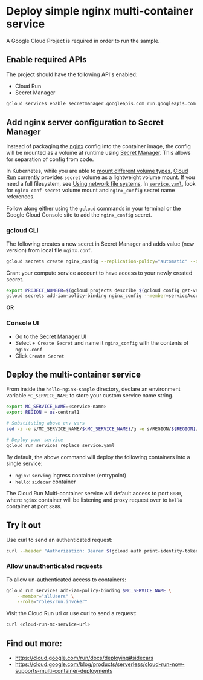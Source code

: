 # Deploy simple nginx multi-container service

A Google Cloud Project is required in order to run the sample. 

## Enable required APIs

The project should have the following API's enabled:

* Cloud Run
* Secret Manager

```bash
gcloud services enable secretmanager.googleapis.com run.googleapis.com
```

## Add nginx server configuration to Secret Manager

Instead of packaging the [nginx](https://www.nginx.com/) config into the container image, the config will be mounted as a volume at runtime
using [Secret Manager](https://cloud.google.com/secret-manager). This allows for separation of config from code.

In Kubernetes, while you are able to [mount different volume types](https://kubernetes.io/docs/concepts/storage/volumes/), 
[Cloud Run](https://cloud.google.com/run/docs/reference/yaml/v1) currently provides `secret` volume as a lightweight volume mount. If you need a full filesystem, see [Using network file systems](https://cloud.google.com/run/docs/using-network-file-systems).
In [`service.yaml`](./service.yaml), look for `nginx-conf-secret` volume mount and `nginx_config` secret name references.

Follow along either using the `gcloud` commands in your terminal or the Google Cloud Console site to add the `nginx_config` secret.

### gcloud CLI

The following creates a new secret in Secret Manager and adds value (new version) from local file `nginx.conf`.

```bash
gcloud secrets create nginx_config --replication-policy="automatic" --data-file="./nginx.conf"
```

Grant your compute service account to have access to your newly created secret.

```bash
export PROJECT_NUMBER=$(gcloud projects describe $(gcloud config get-value project) --format='value(projectNumber)')
gcloud secrets add-iam-policy-binding nginx_config --member=serviceAccount:$PROJECT_NUMBER-compute@developer.gserviceaccount.com --role='roles/secretmanager.secretAccessor'
```

**OR** 

### Console UI

* Go to the [Secret Manager UI](https://console.cloud.google.com/security/secret-manager)
* Select `+ Create Secret` and name it `nginx_config` with the contents of `nginx.conf`
* Click `Create Secret`

## Deploy the multi-container service

From inside the `hello-nginx-sample` directory, declare an environment variable `MC_SERVICE_NAME` to 
store your custom service name string. 

```sh
export MC_SERVICE_NAME=<service-name>
export REGION = us-central1

# Substituting above env vars
sed -i -e s/MC_SERVICE_NAME/${MC_SERVICE_NAME}/g -e s/REGION/${REGION}/g service.yaml

# Deploy your service
gcloud run services replace service.yaml
```

By default, the above command will deploy the following containers into a single service:

* `nginx`: `serving` ingress container (entrypoint)
* `hello`: `sidecar` container

The Cloud Run Multi-container service will default access to port `8080`,
where `nginx` container will be listening and proxy request over to `hello` container at port `8888`.

## Try it out

Use curl to send an authenticated request:

```bash
curl --header "Authorization: Bearer $(gcloud auth print-identity-token)" <cloud-run-mc-service-url>
```

### Allow unauthenticated requests

To allow un-authenticated access to containers:

```bash
gcloud run services add-iam-policy-binding $MC_SERVICE_NAME \
    --member="allUsers" \
    --role="roles/run.invoker"
```

Visit the Cloud Run url or use curl to send a request:

```bash
curl <cloud-run-mc-service-url>
```

## Find out more:

* https://cloud.google.com/run/docs/deploying#sidecars
* https://cloud.google.com/blog/products/serverless/cloud-run-now-supports-multi-container-deployments
